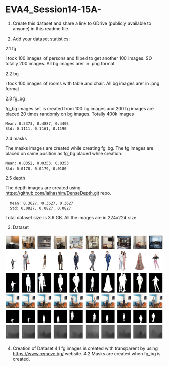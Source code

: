 # EVA4_Session14-15A-

1. Create this dataset and share a link to GDrive (publicly available to anyone) in this readme file. 
  
2. Add your dataset statistics:

  2.1 fg
  
   I took 100 images of persons and fliped to get another 100 images. SO totally 200 images. All bg images arer in .png format
      
  2.2 bg 
  
   I took 100 images of rooms with table and chair. All bg images arer in .png format
 
 2.3 fg_bg
 
   fg_bg images set is created from 100 bg images and 200 fg images are placed 20 times randomly on bg images. Totally 400k images
  ```
  Mean: 0.5373, 0.4887, 0.4405
  Std: 0.1111, 0.1161, 0.1190
  ```
  2.4 masks
  
   The masks images are created while creating fg_bg. The fg images are placed on same position as fg_bg placed while creation.
   ```
  Mean: 0.0352, 0.0353, 0.0353
  Std: 0.0178, 0.0179, 0.0180
  ```
  2.5 depth
  
  The depth images are created using https://github.com/ialhashim/DenseDepth.git repo.
  ``` 
    Mean: 0.3627, 0.3627, 0.3627
    Std: 0.0827, 0.0827, 0.0827
  ```
    
  Total dataset size is 3.6 GB. All the images are in 224x224 size.
  
 3. Dataset
 
 ![dataset](https://github.com/pandian-raja/EVA4_Session14-15A-/blob/master/dataset.png)
 
 4. Creation of Dataset
    4.1 fg images is created with transparent by using https://www.remove.bg/ website.
    4.2 Masks are created when fg_bg is created. 
 
  
  
  
